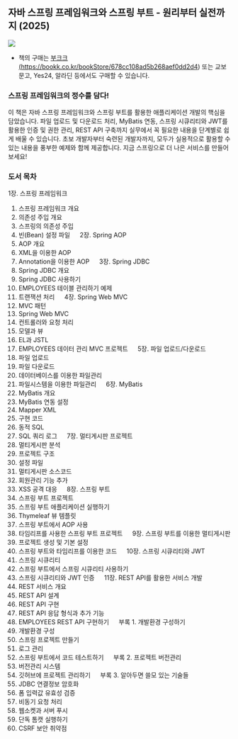 ## 자바 스프링 프레임워크와 스프링 부트 - 원리부터 실전까지 (2025)
<a href="https://bookk.co.kr/bookStore/678cc108ad5b268aef0dd2d4"><img src="https://file.bookk.co.kr/thumbnails/products/678cc108ad5b268aef0dd2d4/thumbnail?q=100&w=500"></a>


* 책의 구매는 <a href="https://bookk.co.kr/bookStore/678cc108ad5b268aef0dd2d4">부크크(https://bookk.co.kr/bookStore/678cc108ad5b268aef0dd2d4)</a> 또는 교보문고, Yes24, 알라딘 등에서도 구매할 수 있습니다.


### 스프링 프레임워크의 정수를 담다!
이 책은 자바 스프링 프레임워크와 스프링 부트를 활용한 애플리케이션 개발의 핵심을 담았습니다. 파일 업로드 및 다운로드 처리, MyBatis 연동, 스프링 시큐리티와 JWT를 활용한 인증 및 권한 관리, REST API 구축까지 실무에서 꼭 필요한 내용을 단계별로 쉽게 배울 수 있습니다. 초보 개발자부터 숙련된 개발자까지, 모두가 실용적으로 활용할 수 있는 내용을 풍부한 예제와 함께 제공합니다. 지금 스프링으로 더 나은 서비스를 만들어 보세요!

### 도서 목차
1장. 스프링 프레임워크
1. 스프링 프레임워크 개요
2. 의존성 주입 개요
3. 스프링의 의존성 주입
4. 빈(Bean) 설정 파일
　
2장. Spring AOP
1. AOP 개요
2. XML을 이용한 AOP
3. Annotation을 이용한 AOP
　
3장. Spring JDBC
1. Spring JDBC 개요
2. Spring JDBC 사용하기
3. EMPLOYEES 테이블 관리하기 예제
4. 트랜잭션 처리
　
4장. Spring Web MVC
1. MVC 패턴
2. Spring Web MVC
3. 컨트롤러와 요청 처리
4. 모델과 뷰
5. EL과 JSTL
6. EMPLOYEES 데이터 관리 MVC 프로젝트
　
5장. 파일 업로드/다운로드
1. 파일 업로드
2. 파일 다운로드
3. 데이터베이스를 이용한 파일관리
4. 파일시스템을 이용한 파일관리
　
6장. MyBatis
1. MyBatis 개요
2. MyBatis 연동 설정
3. Mapper XML
4. 구현 코드
5. 동적 SQL
6. SQL 쿼리 로그
　
7장. 멀티게시판 프로젝트
1. 멀티게시판 분석
2. 프로젝트 구조
3. 설정 파일
4. 멀티게시판 소스코드
5. 회원관리 기능 추가
6. XSS 공격 대응
　
8장. 스프링 부트
1. 스프링 부트 프로젝트
2. 스프링 부트 애플리케이션 실행하기
3. Thymeleaf 뷰 템플릿
4. 스프링 부트에서 AOP 사용
5. 타임리프를 사용한 스프링 부트 프로젝트
　
9장. 스프링 부트를 이용한 멀티게시판
1. 프로젝트 생성 및 기본 설정
2. 스프링 부트와 타임리프를 이용한 코드
　
10장. 스프링 시큐리티와 JWT
1. 스프링 시큐리티
2. 스프링 부트에서 스프링 시큐리티 사용하기
3. 스프링 시큐리티와 JWT 인증
　
11장. REST API를 활용한 서비스 개발
1. REST 서비스 개요
2. REST API 설계
3. REST API 구현
4. REST API 응답 형식과 추가 기능
5. EMPLOYEES REST API 구현하기
　
부록 1. 개발환경 구성하기
1. 개발환경 구성
2. 스프링 프로젝트 만들기
3. 로그 관리
4. 스프링 부트에서 코드 테스트하기
　
부록 2. 프로젝트 버전관리
1. 버전관리 시스템
2. 깃허브에 프로젝트 관리하기
　
부록 3. 알아두면 쓸모 있는 기술들
1. JDBC 연결정보 암호화
2. 폼 입력값 유효성 검증
3. 비동기 요청 처리
4. 웹소켓과 서버 푸시
5. 단독 톰캣 실행하기
6. CSRF 보안 취약점


